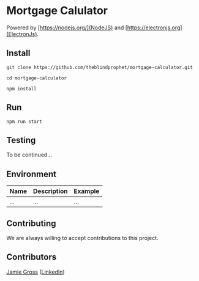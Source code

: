 # Mortgage Calulator
Powered by [https://nodejs.org/](NodeJS) and [https://electronjs.org](ElectronJs).

## Install

`git clone https://github.com/theblindprophet/mortgage-calculator.git`

`cd mortgage-calculator`

`npm install`

## Run

`npm run start`

## Testing

To be continued...

## Environment

| Name | Description | Example |
|------|-------------|--------|
| ... | ... | ... |

## Contributing

We are always willing to accept contributions to this project.

## Contributors

[Jamie Gross](https://github.com/theblindprophet/) ([LinkedIn](https://www.linkedin.com/in/james-l-gross/))

